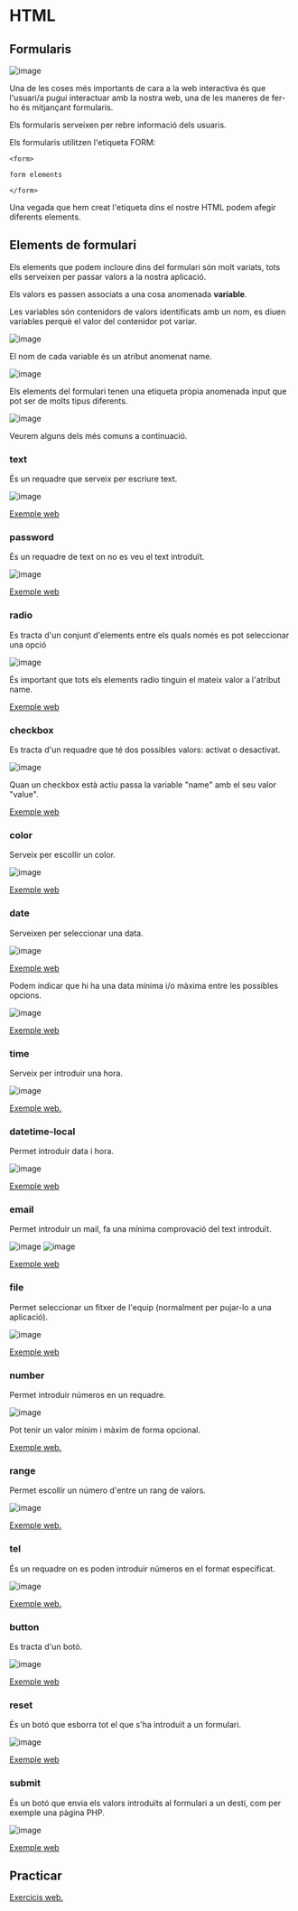 # HTML

## Formularis

![image](https://user-images.githubusercontent.com/110727546/231860634-a185bcdb-298a-4b68-bc53-74bd7029c412.png)

Una de les coses més importants de cara a la web interactiva és que l'usuari/a pugui interactuar amb la nostra web, una de les maneres de fer-ho és mitjançant formularis.

Els formularis serveixen per rebre informació dels usuaris.

Els formularis utilitzen l'etiqueta FORM:

```
<form>

form elements

</form>
```

Una vegada que hem creat l'etiqueta dins el nostre HTML podem afegir diferents elements.

## Elements de formulari

Els elements que podem incloure dins del formulari són molt variats, tots ells serveixen per passar valors a la nostra aplicació.

Els valors es passen associats a una cosa anomenada **variable**.

Les variables són contenidors de valors identificats amb un nom, es diuen variables perquè el valor del contenidor pot variar.

![image](https://user-images.githubusercontent.com/110727546/231860539-414d9265-0a2a-4590-815c-8bc875577b3d.png)

El nom de cada variable és un atribut anomenat name.

![image](https://user-images.githubusercontent.com/110727546/231861459-9e07f4e8-ac1b-414a-98c2-aa8d1f459eea.png)

Els elements del formulari tenen una etiqueta pròpia anomenada input que pot ser de molts tipus diferents.

![image](https://user-images.githubusercontent.com/110727546/231860911-a8862c16-ca4b-4ca3-9ee1-5aa42e9b5872.png)

Veurem alguns dels més comuns a continuació.

### text

És un requadre que serveix per escriure text.

![image](https://user-images.githubusercontent.com/110727546/231859620-7c394150-5940-4e39-b446-e06337798c42.png)

[Exemple web](https://www.w3schools.com/html/tryit.asp?filename=tryhtml_form_text)

### password

És un requadre de text on no es veu el text introduït.

![image](https://user-images.githubusercontent.com/110727546/231861622-143dd035-dbe5-477c-b189-d410f932f553.png)

[Exemple web](https://www.w3schools.com/html/tryit.asp?filename=tryhtml_input_password)

### radio

Es tracta d'un conjunt d'elements entre els quals només es pot seleccionar una opció

![image](https://user-images.githubusercontent.com/110727546/231862392-0e9d4bc9-bad0-4e9f-af11-b125a82d9697.png)

És important que tots els elements radio tinguin el mateix valor a l'atribut name.

[Exemple web](https://www.w3schools.com/html/tryit.asp?filename=tryhtml_input_radio)

### checkbox

Es tracta d'un requadre que té dos possibles valors: activat o desactivat.

![image](https://user-images.githubusercontent.com/110727546/232056799-71562d8b-38fc-4341-af08-6284d95bdee3.png)

Quan un checkbox està actiu passa la variable "name" amb el seu valor "value".

[Exemple web](https://www.w3schools.com/html/tryit.asp?filename=tryhtml_input_checkbox2)

### color

Serveix per escollir un color.

![image](https://user-images.githubusercontent.com/110727546/232057865-a317747d-1af1-42c9-9e23-c2efd13bef14.png)

[Exemple web](https://www.w3schools.com/html/tryit.asp?filename=tryhtml_input_color)

### date

Serveixen per seleccionar una data.

![image](https://user-images.githubusercontent.com/110727546/232058023-2d3d457b-2b59-4466-8738-afeca88e1549.png)

[Exemple web](https://www.w3schools.com/html/tryit.asp?filename=tryhtml_input_date)

Podem indicar que hi ha una data mínima i/o màxima entre les possibles opcions.

![image](https://user-images.githubusercontent.com/110727546/232058285-e6931af1-1f35-4a13-973c-a5c6592e2ce2.png)

[Exemple web](https://www.w3schools.com/html/tryit.asp?filename=tryhtml_input_date_max_min)

### time

Serveix per introduir una hora.

![image](https://user-images.githubusercontent.com/110727546/232063480-e02fa77f-d333-4e00-b0b2-5ec06fdd2c5c.png)

[Exemple web.](https://www.w3schools.com/html/tryit.asp?filename=tryhtml_input_time)

### datetime-local

Permet introduir data i hora.

![image](https://user-images.githubusercontent.com/110727546/232059463-b429204e-681f-47af-86da-4debb4f6720e.png)

[Exemple web](https://www.w3schools.com/html/tryit.asp?filename=tryhtml_input_datetime-local)

### email

Permet introduir un mail, fa una mínima comprovació del text introduït.

![image](https://user-images.githubusercontent.com/110727546/232059941-0157ab0b-b5da-49d9-b6e0-98f3953b4730.png)
![image](https://user-images.githubusercontent.com/110727546/232059995-4313998c-8a1c-4d65-9fe4-b272a2ffbc2b.png)

[Exemple web](https://www.w3schools.com/html/tryit.asp?filename=tryhtml_input_email)

### file

Permet seleccionar un fitxer de l'equip (normalment per pujar-lo a una aplicació).

![image](https://user-images.githubusercontent.com/110727546/232060507-c4fce8f3-0d52-4346-a9ef-a8e7e0ded954.png)

[Exemple web](https://www.w3schools.com/html/tryit.asp?filename=tryhtml_input_file)

### number

Permet introduir números en un requadre.

![image](https://user-images.githubusercontent.com/110727546/232061140-ffd00d7f-3263-485a-a979-56e99bde56da.png)

Pot tenir un valor mínim i màxim de forma opcional.

[Exemple web.](https://www.w3schools.com/html/tryit.asp?filename=tryhtml_input_number)

### range

Permet escollir un número d'entre un rang de valors.

![image](https://user-images.githubusercontent.com/110727546/232062101-1e3da18f-0be9-4fd8-bf9a-ad4d9fa6cee5.png)

[Exemple web.](https://www.w3schools.com/html/tryit.asp?filename=tryhtml_input_range)

### tel

És un requadre on es poden introduir números en el format especificat.

![image](https://user-images.githubusercontent.com/110727546/232062889-b80d7ec4-95a8-4d18-a46f-1b230cd8ac07.png)

[Exemple web.](https://www.w3schools.com/html/tryit.asp?filename=tryhtml_input_tel)

### button

Es tracta d'un botó.

![image](https://user-images.githubusercontent.com/110727546/232057647-1e4907f9-f48d-40de-9ed4-946f64fa9772.png)

[Exemple web](https://www.w3schools.com/html/tryit.asp?filename=tryhtml_input_button)

### reset

És un botó que esborra tot el que s'ha introduït a un formulari.

![image](https://user-images.githubusercontent.com/110727546/231862080-20a85481-f82f-460e-89b4-fd81d63d28ac.png)

[Exemple web](https://www.w3schools.com/html/tryit.asp?filename=tryhtml_input_reset)

### submit

És un botó que envia els valors introduïts al formulari a un destí, com per exemple una pàgina PHP.

![image](https://user-images.githubusercontent.com/110727546/231862080-20a85481-f82f-460e-89b4-fd81d63d28ac.png)

[Exemple web](https://www.w3schools.com/html/tryit.asp?filename=tryhtml_input_reset)

## Practicar

[Exercicis web.](https://www.w3schools.com/html/exercise.asp?filename=exercise_html_form_input_types1)

